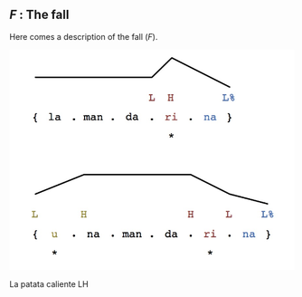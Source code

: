 ## *F* : The fall

Here comes a description of the fall (*F*).

![title](ejemplo.jpg)

La  patata caliente
LH 